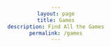 ```yaml
---
layout: page
title: Games
description: Find All the Games
permalink: /games
---
```


<head>
    <meta charset="UTF-8">
    <meta name="viewport" content="width=device-width, initial-scale=1.0">
    <title>Links Page</title>
    <style>
        body {
            font-family: Arial, sans-serif;
            text-align: center;
            margin-top: 50px;
        }

        .link-container {
            margin-bottom: 30px;
        }

        .link-container img {
            width: 100px;
            height: 100px;
            margin-top: 10px;
        }

        a {
            text-decoration: none;
            color: #0073e6;
            font-size: 20px;
        }

        a:hover {
            color: #005bb5;
        }
    </style>
</head>
<body>

    <h1>Website Links</h1>

    <div class="link-container">
        <a href="http://127.0.0.1:4100/marti_2025/games/calculator">Binary Calculator</a>
        <img src="{{site.baseurl}}/images/binary-calculator.png" alt="Image for Page 1">
    </div>

    <div class="link-container">
        <a href="http://127.0.0.1:4100/marti_2025/games/formulagame">Formula1 Quiz</a>
        <img src="{{site.baseurl}}/images/f1-quiz.png" alt="Image for Page 2">
    </div>

    <div class="link-container">
        <a href="http://127.0.0.1:4100/marti_2025/games/snakegame">Snake Game</a>
        <img src="{{site.baseurl}}/images/snake-game.png" alt="Image for Page 3">
    </div>

    <div class="link-container">
        <a href="http://127.0.0.1:4100/marti_2025/games/tictactoe">Tic Tac Toe</a>
        <img src="{{site.baseurl}}/images/tictactoe.png" alt="Image for Page 4">
    </div>

    <div class="link-container">
        <a href="http://127.0.0.1:4100/marti_2025/games/cookie">Cookie Clicker</a>
        <img src="{{site.baseurl}}/images/cookie-clicker.png" alt="Image for Page 5">
    </div>
    <div class="link-container">
        <a href="http://127.0.0.1:4100/marti_2025/games/itunes">Search Music</a>
        <img src="{{site.baseurl}}/images/itunes.png" alt="Image for Page 5">
    </div>
</body>